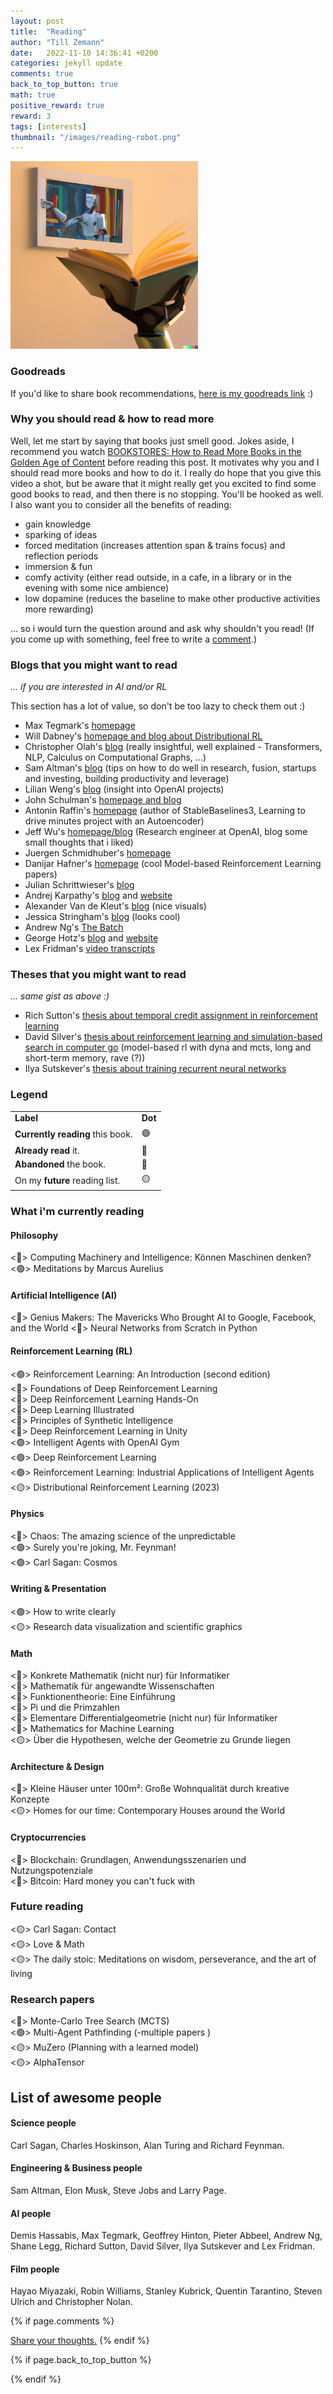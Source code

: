 ```yaml
---
layout: post
title:  "Reading"
author: "Till Zemann"
date:   2022-11-10 14:36:41 +0200
categories: jekyll update
comments: true
back_to_top_button: true
math: true
positive_reward: true
reward: 3
tags: [interests]
thumbnail: "/images/reading-robot.png"
---
```


<div class="img-block" style="width: 300px;" align="right">
    <img src="/images/reading-robot.png"/>
</div>

<!--
### Contents
* TOC
{:toc}
-->

### Goodreads

If you'd like to share book recommendations, [here is my goodreads link](https://www.goodreads.com/till2) :)


### Why you should read & how to read more

Well, let me start by saying that books just smell good. Jokes aside, I recommend you watch <a href="https://youtu.be/lIW5jBrrsS0" target="_blank"> BOOKSTORES: How to Read More Books in the Golden Age of Content</a> before reading this post. It motivates why you and I should read more books and how to do it. I really do hope that you give this video a shot, but be aware that it might really get you excited to find some good books to read, and then there is no stopping. You'll be hooked as well. I also want you to consider all the benefits of reading:

- gain knowledge
- sparking of ideas
- forced meditation (increases attention span & trains focus) and reflection periods
- immersion & fun
- comfy activity (either read outside, in a cafe, in a library or in the evening with some nice ambience)
- low dopamine (reduces the baseline to make other productive activities more rewarding)

... so i would turn the question around and ask why shouldn't you read! (If you come up with something, feel free to write a [comment](https://till2.github.io/comments/).)


### Blogs that you might want to read

<em>... if you are interested in AI and/or RL</em>

This section has a lot of value, so don't be too lazy to check them out :)

- Max Tegmark's [homepage](https://space.mit.edu/home/tegmark/)
- Will Dabney's [homepage and blog about Distributional RL](https://willdabney.com/)
- Christopher Olah's [blog](http://colah.github.io/) (really insightful, well explained - Transformers, NLP, Calculus on Computational Graphs, ...)
- Sam Altman's [blog](https://blog.samaltman.com/) (tips on how to do well in research, fusion, startups and investing, building productivity and leverage)
- Lilian Weng's [blog](https://lilianweng.github.io/) (insight into OpenAI projects)
- John Schulman's [homepage and blog](http://joschu.net/index.html)
- Antonin Raffin's [homepage](https://araffin.github.io/) (author of StableBaselines3, Learning to drive minutes project with an Autoencoder)
- Jeff Wu's [homepage/blog](https://www.wuthejeff.com/) (Research engineer at OpenAI, blog some small thoughts that i liked)
- Juergen Schmidhuber's [homepage](https://people.idsia.ch/~juergen/)
- Danijar Hafner's [homepage](https://danijar.com/) (cool Model-based Reinforcement Learning papers)
- Julian Schrittwieser's [blog](https://www.furidamu.org/)
- Andrej Karpathy's [blog](https://karpathy.github.io/) and [website](https://karpathy.ai/)
- Alexander Van de Kleut's [blog](https://avandekleut.github.io/) (nice visuals)
- Jessica Stringham's [blog](https://jessicastringham.net/) (looks cool)
- Andrew Ng's [The Batch](https://www.deeplearning.ai/the-batch/tag/letters/)
- George Hotz's [blog](https://geohot.github.io/blog/) and [website](https://geohot.com/)
- Lex Fridman's [video transcripts](https://karpathy.ai/lexicap/index.html)

### Theses that you might want to read

<em>... same gist as above :)</em> 

- Rich Sutton's [thesis about temporal credit assignment in reinforcement learning](http://incompleteideas.net/papers/Sutton-PhD-thesis.pdf)
- David Silver's [thesis about reinforcement learning and simulation-based search in computer go](http://incompleteideas.net/papers/Silver-phd-thesis.pdf) (model-based rl with dyna and mcts, long and short-term memory, rave (?))
- Ilya Sutskever's [thesis about training recurrent neural networks](http://www.cs.utoronto.ca/~ilya/pubs/ilya_sutskever_phd_thesis.pdf)

### Legend
<div class="table-wrap">
    <table class="table">
        <tr>
            <td><strong>Label</strong></td>
            <td><strong>Dot</strong></td>
        </tr>
        <tr>
        	<td><strong>Currently reading</strong> this book.</td>
        	<td>🟢</td>
        </tr>
		<tr>
        	<td><strong>Already read</strong> it.</td>
        	<td>🔵</td>
        </tr>
        <tr>
        	<td><strong>Abandoned</strong> the book.</td>
        	<td>🔴</td>
        </tr>
		<tr>
        	<td>On my <strong>future</strong> reading list.</td>
        	<td>🟡</td>
        </tr>
	</table>
</div>


### What i'm currently reading

#### Philosophy
<🔵> Computing Machinery and Intelligence: Können Maschinen denken? <br>
<🟢> Meditations by Marcus Aurelius

#### Artificial Intelligence (AI)
<🔵> Genius Makers: The Mavericks Who Brought AI to Google, Facebook, and the World
<🔵> Neural Networks from Scratch in Python <br>

#### Reinforcement Learning (RL)
<🟢> Reinforcement Learning: An Introduction (second edition) <br>
<🔵> Foundations of Deep Reinforcement Learning <br>
<🔵> Deep Reinforcement Learning Hands-On <br>
<🔵> Deep Learning Illustrated <br>
<🔴> Principles of Synthetic Intelligence <br>
<🔴> Deep Reinforcement Learning in Unity <br>
<🟢> Intelligent Agents with OpenAI Gym <br>
<🟢> Deep Reinforcement Learning <br>
<🟢> Reinforcement Learning: Industrial Applications of Intelligent Agents <br>
<🟡> Distributional Reinforcement Learning (2023) <br>

#### Physics
<🔵> Chaos: The amazing science of the unpredictable <br>
<🟢> Surely you're joking, Mr. Feynman! <br>
<🟢> Carl Sagan: Cosmos <br>

#### Writing & Presentation
<🟢> How to write clearly <br>
<🟡> Research data visualization and scientific graphics <br>

#### Math
<🔵> Konkrete Mathematik (nicht nur) für Informatiker <br>
<🔵> Mathematik für angewandte Wissenschaften <br>
<🔵> Funktionentheorie: Eine Einführung <br>
<🔵> Pi und die Primzahlen <br>
<🔵> Elementare Differentialgeometrie (nicht nur) für Informatiker <br>
<🔵> Mathematics for Machine Learning <br>
<🟡> Über die Hypothesen, welche der Geometrie zu Grunde liegen <br>

#### Architecture & Design
<🔵>  Kleine  Häuser unter 100m²: Große Wohnqualität durch kreative Konzepte <br>
<🟡>  Homes for our time: Contemporary Houses around the World <br>

#### Cryptocurrencies
<🔵> Blockchain: Grundlagen, Anwendungsszenarien und Nutzungspotenziale <br>
<🔴> Bitcoin: Hard money you can't fuck with <br>

### Future reading

<🟡> Carl Sagan: Contact <br>
<🟡> Love & Math <br>
<🟡> The daily stoic: Meditations on wisdom, perseverance, and the art of living <br>

### Research papers

<🔵> Monte-Carlo Tree Search (MCTS) <br>
<🟢> Multi-Agent Pathfinding (-multiple papers )<br>
<🟡> MuZero (Planning with a learned model) <br>
<🟡> AlphaTensor <br>

<p class="vspace"></p>


## List of awesome people 

#### Science people

Carl Sagan, Charles Hoskinson, Alan Turing and Richard Feynman.

#### Engineering & Business people

Sam Altman, Elon Musk, Steve Jobs and Larry Page.

#### AI people

Demis Hassabis, Max Tegmark, Geoffrey Hinton, Pieter Abbeel, Andrew Ng, Shane Legg, Richard Sutton, David Silver, Ilya Sutskever and Lex Fridman.

#### Film people

Hayao Miyazaki, Robin Williams, Stanley Kubrick, Quentin Tarantino, Steven Ulrich and Christopher Nolan.


<!-- Future update: Online courses and lectures -->
<!-- https://theoreticalminimum.com/courses -->


<!-- In-Text Citing -->
<!-- 
You can...
- use bullet points
1. use
2. ordered
3. lists


-- Math --
$\hat{s} = \frac{1}{n-1} \sum_{i=1}^{n} (x_i - \mu)^2$ 

-- Images --
<div class="img-block" style="width: 800px;">
    <img src="/images/lofi_art.png"/>
    <span><strong>Fig 1.1.</strong> Agent and Environment interactions</span>
</div>

-- Links --
[(k-fold) Cross-Validation](https://scikit-learn.org/stable/modules/cross_validation.html)

{% highlight python %}
@jit
def f(x)
    print("hi")
# does cool stuff
{% endhighlight %}

-- Highlights --
AAABC `ASDF` __some bold text__

-- Colors --
The <strong style="color: #1E72E7">joint distribution</strong> of $X$ and $Y$ is written as $P(X, Y)$.
The <strong style="color: #ED412D">marginal distribution</strong> on the other hand can be written out as a table.
-->


<!-- ### References -->

<!-- Ressources -->
[RESSOURCE]: LINK


<!-- Optional Comment Section-->
{% if page.comments %}
<p class="vspace"></p>
<a class="commentlink" role="button" href="/comments/">Share your thoughts.</a> <!-- role="button"  -->
{% endif %}

<!-- Optional Back to Top Button -->
{% if page.back_to_top_button %}
<script src="https://unpkg.com/vanilla-back-to-top@7.2.1/dist/vanilla-back-to-top.min.js"></script>
<script>addBackToTop({
  diameter: 40,
  backgroundColor: 'rgb(255, 255, 255, 0.7)', /* 30,144,255, 0.7 */
  textColor: '#4a4946'
})</script>
{% endif %}